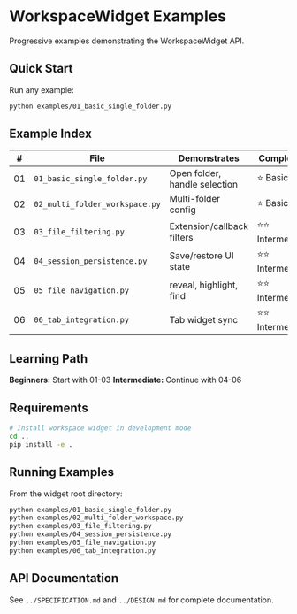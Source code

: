 # WorkspaceWidget Examples

Progressive examples demonstrating the WorkspaceWidget API.

## Quick Start

Run any example:
```bash
python examples/01_basic_single_folder.py
```

## Example Index

| # | File | Demonstrates | Complexity |
|---|------|--------------|------------|
| 01 | `01_basic_single_folder.py` | Open folder, handle selection | ⭐ Basic |
| 02 | `02_multi_folder_workspace.py` | Multi-folder config | ⭐ Basic |
| 03 | `03_file_filtering.py` | Extension/callback filters | ⭐⭐ Intermediate |
| 04 | `04_session_persistence.py` | Save/restore UI state | ⭐⭐ Intermediate |
| 05 | `05_file_navigation.py` | reveal, highlight, find | ⭐⭐ Intermediate |
| 06 | `06_tab_integration.py` | Tab widget sync | ⭐⭐ Intermediate |

## Learning Path

**Beginners:** Start with 01-03
**Intermediate:** Continue with 04-06

## Requirements

```bash
# Install workspace widget in development mode
cd ..
pip install -e .
```

## Running Examples

From the widget root directory:
```bash
python examples/01_basic_single_folder.py
python examples/02_multi_folder_workspace.py
python examples/03_file_filtering.py
python examples/04_session_persistence.py
python examples/05_file_navigation.py
python examples/06_tab_integration.py
```

## API Documentation

See `../SPECIFICATION.md` and `../DESIGN.md` for complete documentation.
